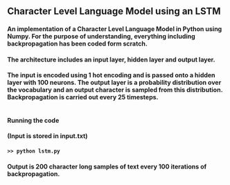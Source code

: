 ## Character Level Language Model using an LSTM

#### An implementation of a Character Level Language Model in Python using Numpy. For the purpose of understanding, everything including backpropagation has been coded form scratch.

#### The architecture includes an input layer, hidden layer and output layer.

#### The input is encoded using 1 hot encoding and is passed onto a hidden layer with 100 neurons. The output layer is a probability distribution over the vocabulary and an output character is sampled from this distribution. Backpropagation is carried out every 25 timesteps. </br> </br>

#### Running the code

#### (Input is stored in input.txt)

#### ```>> python lstm.py```

#### Output is 200 character long samples of text every 100 iterations of backpropagation.

